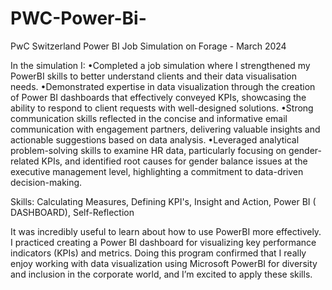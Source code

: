 # PWC-Power-Bi-
PwC Switzerland Power BI Job Simulation on Forage - March 2024

In the simulation I:
•Completed a job simulation where I strengthened my PowerBI skills to better understand clients and their data visualisation needs.
•Demonstrated expertise in data visualization through the creation of Power BI dashboards that effectively conveyed KPIs, showcasing the ability to respond to client requests with well-designed solutions.
•Strong communication skills reflected in the concise and informative email communication with engagement partners, delivering valuable insights and actionable suggestions based on data analysis.
•Leveraged analytical problem-solving skills to examine HR data, particularly focusing on gender-related KPIs, and identified root causes for gender balance issues at the executive management level, highlighting a commitment to data-driven decision-making.

Skills:
Calculating Measures,
Defining KPI's,
Insight and Action, 
Power BI ( DASHBOARD), 
Self-Reflection

It was incredibly useful to learn about how to use PowerBI more effectively.
I practiced creating a Power BI dashboard for visualizing key performance indicators (KPIs) and metrics.
Doing this program confirmed that I really enjoy working with data visualization using Microsoft PowerBI for diversity and inclusion in the corporate world, and I’m excited to apply these skills.
